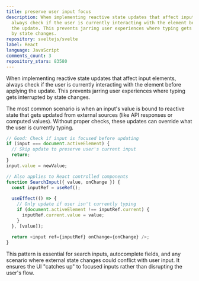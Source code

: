 ```yaml
---
title: preserve user input focus
description: When implementing reactive state updates that affect input elements,
  always check if the user is currently interacting with the element before applying
  the update. This prevents jarring user experiences where typing gets interrupted
  by state changes.
repository: sveltejs/svelte
label: React
language: JavaScript
comments_count: 3
repository_stars: 83580
---
```


When implementing reactive state updates that affect input elements, always check if the user is currently interacting with the element before applying the update. This prevents jarring user experiences where typing gets interrupted by state changes.

The most common scenario is when an input's value is bound to reactive state that gets updated from external sources (like API responses or computed values). Without proper checks, these updates can override what the user is currently typing.

```javascript
// Good: Check if input is focused before updating
if (input === document.activeElement) {
  // Skip update to preserve user's current input
  return;
}
input.value = newValue;

// Also applies to React controlled components
function SearchInput({ value, onChange }) {
  const inputRef = useRef();
  
  useEffect(() => {
    // Only update if user isn't currently typing
    if (document.activeElement !== inputRef.current) {
      inputRef.current.value = value;
    }
  }, [value]);
  
  return <input ref={inputRef} onChange={onChange} />;
}
```

This pattern is essential for search inputs, autocomplete fields, and any scenario where external state changes could conflict with user input. It ensures the UI "catches up" to focused inputs rather than disrupting the user's flow.
